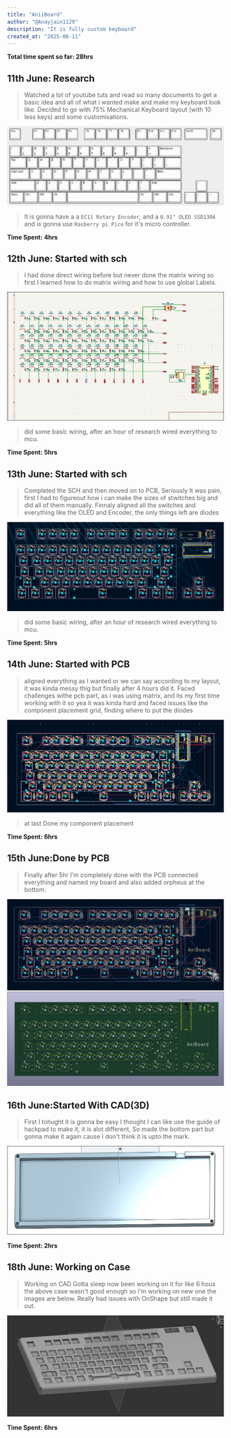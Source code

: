 ```yaml
---
title: "AniiBoard"
author: "@Anayjain1129"
description: "It is fully custom keyboard"
created_at: "2025-06-11"
---
```


**Total time spent so far: 28hrs**

## 11th June: Research
> Watched a lot of youtube tuts and read so many documents to get a basic idea and all of what i wanted make and make my keyboard look like.
> Decided to go with 75% Mechanical Keyboard layout (with 10 less keys) and some customisations.

![](/images/keyboard-layout.png)

> It is gonna have a a `EC11 Rotary Encoder`, and a `0.91" OLED SSD1306` and is gonna use `Rasberry pi Pico` for it's micro controller.

**Time Spent: 4hrs**

## 12th June: Started with sch
>I had done direct wiring before but never done the matrix wiring so first I learned how to do matrix wiring and how to use global Labels.

![](/images/sch.png)

>did some basic wiring, after an hour of research wired everything to mcu.

**Time Spent: 5hrs**

## 13th June: Started with sch
>Completed the SCH and then moved on to PCB, Seriously It was pain, first I had to figureout how i can make the sizes of stwitches big and did all of them manually.
>Finnaly aligned all the switches and everything like the OLED and Encoder, the only things left are diodes

![](/images/pcb13.06.png)

>did some basic wiring, after an hour of research wired everything to mcu.

**Time Spent: 5hrs**

## 14th June: Started with PCB
>aligned everything as I wanted or we can say according to my layout, it was kinda messy thig but finally after 4 hours did it.
>Faced challenges withe pcb part, as i was using matrix, and its my first time working with it so yea it was kinda hard and faced issues like the component placement grid, finding where to put the diodes

![](/images/pcb14.06.png)

>at last Done my component placement 

**Time Spent: 6hrs**

## 15th June:Done by PCB 
>Finally after 5hr I'm completely done with the PCB connected everything and named my board and also added orpheus at the bottom.

![](/images/pcb15.06.png)
![](/images/pcb3D15.06.png)

## 16th June:Started With CAD(3D)
>First I tohught it is gonna be easy I thought I can like use the guide of hackpad to make it, it is alot different, So made the bottom part but gonna make it again cause I don't think it is upto the mark.

![](/images/cad16.06.png)

**Time Spent: 2hrs**

## 18th June: Working on Case
>Working on CAD Gotta sleep now been working on it for like 6 hous the above case wasn't good enough so i'm working on new one the images are below.
>Really had issues with OnShape but still made it out.

![](/images/cad18.06.png)

**Time Spent: 6hrs**
